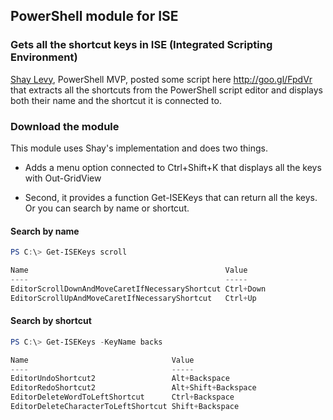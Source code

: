 ## PowerShell module for ISE
### Gets all the shortcut keys in ISE (Integrated Scripting Environment)

[Shay Levy](http://blogs.microsoft.co.il/blogs/scriptfanatic/), PowerShell MVP, posted some script here http://goo.gl/FpdVr that extracts all the shortcuts from the PowerShell script editor and displays both their name and the shortcut it is connected to.

### Download the module
This module uses Shay's implementation and does two things.

* Adds a menu option connected to Ctrl+Shift+K that displays all the keys with Out-GridView

* Second, it provides a function Get-ISEKeys that can return all the keys. Or you can search by name or shortcut.

#### Search by name

```powershell
PS C:\> Get-ISEKeys scroll 

Name                                            Value    
----                                            -----    
EditorScrollDownAndMoveCaretIfNecessaryShortcut Ctrl+Down
EditorScrollUpAndMoveCaretIfNecessaryShortcut   Ctrl+Up  
```

#### Search by shortcut
```powershell
PS C:\> Get-ISEKeys -KeyName backs

Name                                Value              
----                                -----              
EditorUndoShortcut2                 Alt+Backspace      
EditorRedoShortcut2                 Alt+Shift+Backspace
EditorDeleteWordToLeftShortcut      Ctrl+Backspace     
EditorDeleteCharacterToLeftShortcut Shift+Backspace    
```
